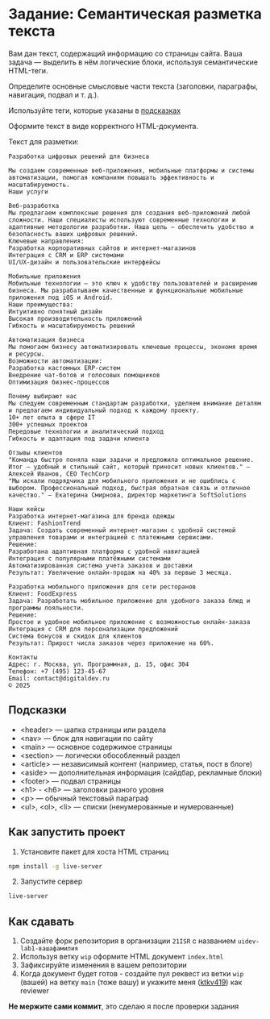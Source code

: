 # Задание: Семантическая разметка текста

Вам дан текст, содержащий информацию со страницы сайта. Ваша задача — выделить в нём логические блоки, используя семантические HTML-теги.

Определите основные смысловые части текста (заголовки, параграфы, навигация, подвал и т. д.).

Используйте теги, которые указаны в [подсказках](#подсказки)

Оформите текст в виде корректного HTML-документа.

Текст для разметки:

```
Разработка цифровых решений для бизнеса

Мы создаем современные веб-приложения, мобильные платформы и системы автоматизации, помогая компаниям повышать эффективность и масштабируемость.
Наши услуги

Веб-разработка
Мы предлагаем комплексные решения для создания веб-приложений любой сложности. Наши специалисты используют современные технологии и адаптивные методологии разработки. Наша цель — обеспечить удобство и безопасность ваших цифровых решений.
Ключевые направления:
Разработка корпоративных сайтов и интернет-магазинов
Интеграция с CRM и ERP системами
UI/UX-дизайн и пользовательские интерфейсы

Мобильные приложения
Мобильные технологии — это ключ к удобству пользователей и расширению бизнеса. Мы разрабатываем качественные и функциональные мобильные приложения под iOS и Android.
Наши преимущества:
Интуитивно понятный дизайн
Высокая производительность приложений
Гибкость и масштабируемость решений

Автоматизация бизнеса
Мы помогаем бизнесу автоматизировать ключевые процессы, экономя время и ресурсы.
Возможности автоматизации:
Разработка кастомных ERP-систем
Внедрение чат-ботов и голосовых помощников
Оптимизация бизнес-процессов

Почему выбирают нас
Мы следуем современным стандартам разработки, уделяем внимание деталям и предлагаем индивидуальный подход к каждому проекту.
10+ лет опыта в сфере IT
300+ успешных проектов
Передовые технологии и аналитический подход
Гибкость и адаптация под задачи клиента

Отзывы клиентов
"Команда быстро поняла наши задачи и предложила оптимальное решение. Итог — удобный и стильный сайт, который приносит новых клиентов." — Алексей Иванов, CEO TechCorp
"Мы искали подрядчика для мобильного приложения и не ошиблись с выбором. Профессиональный подход, быстрая обратная связь и отличное качество." — Екатерина Смирнова, директор маркетинга SoftSolutions

Наши кейсы
Разработка интернет-магазина для бренда одежды
Клиент: FashionTrend
Задача: Создать современный интернет-магазин с удобной системой управления товарами и интеграцией с платежными сервисами.
Решение:
Разработана адаптивная платформа с удобной навигацией
Интеграция с популярными платёжными системами
Автоматизированная система учета заказов и доставки
Результат: Увеличение онлайн-продаж на 40% за первые 3 месяца.

Разработка мобильного приложения для сети ресторанов
Клиент: FoodExpress
Задача: Разработать мобильное приложение для удобного заказа блюд и программы лояльности.
Решение:
Простое и удобное мобильное приложение с возможностью онлайн-заказа
Интеграция с CRM для персонализации предложений
Система бонусов и скидок для клиентов
Результат: Прирост числа заказов через приложение на 60%.

Контакты
Адрес: г. Москва, ул. Программная, д. 15, офис 304
Телефон: +7 (495) 123-45-67
Email: contact@digitaldev.ru
© 2025
```

## Подсказки

- &lt;header&gt; — шапка страницы или раздела
- &lt;nav&gt; — блок для навигации по сайту
- &lt;main&gt; — основное содержимое страницы
- &lt;section&gt; — логически обособленный раздел
- &lt;article&gt; — независимый контент (например, статья, пост в блоге)
- &lt;aside&gt; — дополнительная информация (сайдбар, рекламные блоки)
- &lt;footer&gt; — подвал страницы
- &lt;h1&gt; - &lt;h6&gt; — заголовки разного уровня
- &lt;p&gt; — обычный текстовый параграф
- &lt;ul&gt;, &lt;ol&gt;, &lt;li&gt; — списки (ненумерованные и нумерованные)

## Как запустить проект

1. Установите пакет для хоста HTML страниц

```bash
npm install -g live-server
```

2. Запустите сервер

```bash
live-server
```

## Как сдавать

1. Создайте форк репозитория в организации `21ISR` с названием `uidev-lab1-вашафамилия`
2. Используя ветку `wip` оформите HTML документ `index.html`
3. Зафиксируйте изменения в вашем репозитории
4. Когда документ будет готов - создайте пул реквест из ветки `wip` (вашей) на ветку `main` (тоже вашу) и укажите меня ([ktkv419](https://github.com/ktkv419)) как reviewer

**Не мержите сами коммит**, это сделаю я после проверки задания
